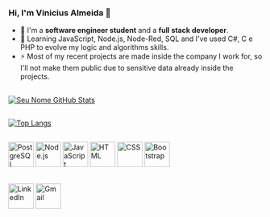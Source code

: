 ### Hi, I'm Vinicius Almeida 👋

- 🔭 I'm a **software engineer student** and a **full stack developer**.
- 🌱 Learning JavaScript, Node.js, Node-Red, SQL and I've used C#, C e PHP to evolve my logic and algorithms skills.
- ⚡ Most of my recent projects are made inside the company I work for, so I'll not make them public due to sensitive data already inside the projects.

##
[![Seu Nome GitHub Stats](https://github-readme-stats.vercel.app/api?username=ViniciusAlmeid4&show_icons=true&theme=merko )](https://github.com/ViniciusAlmeid4)

##
[![Top Langs](https://github-readme-stats.vercel.app/api/top-langs/?username=ViniciusAlmeid4&layout=compact&theme=merko )](https://github.com/ViniciusAlmeid4)

##
[<img src="https://img.icons8.com/color/96/000000/postgreesql.png" alt="PostgreSQL" width="50">](https://www.postgresql.org/)
[<img src="https://img.icons8.com/color/96/000000/nodejs.png" alt="Node.js" width="50">](https://nodejs.org/)
[<img src="https://img.icons8.com/color/96/000000/javascript.png" alt="JavaScript" width="50">](https://www.javascript.com/)
[<img src="https://img.icons8.com/color/96/000000/html-5.png" alt="HTML" width="50">](https://developer.mozilla.org/en-US/docs/Web/HTML)
[<img src="https://img.icons8.com/color/96/000000/css3.png" alt="CSS" width="50">](https://developer.mozilla.org/en-US/docs/Web/CSS)
[<img src="https://img.icons8.com/color/96/000000/bootstrap.png" alt="Bootstrap" width="50">](https://getbootstrap.com/)

##
 [<img src="https://img.icons8.com/color/96/000000/linkedin.png" alt="LinkedIn" width="50"/>](https://www.linkedin.com/in/vinicius-blumle-silva-planas-de-almeida/)
 [<img src="https://img.icons8.com/color/96/000000/gmail.png" alt="Gmail" width="50"/>](mailto:cmpalmeidaa@gmail.com)
